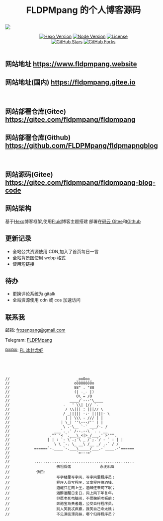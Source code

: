 <h1><p align="center">FLDPMpang 的个人博客源码</p></h1>

![](https://gitee.com/fldpmpang/fldpmpangs-graph/raw/master/img/20201119121434.png)

<p align="center">
  <a title="Hexo Version" target="_blank" href="https://hexo.io/zh-cn/"><img alt="Hexo Version" src="https://img.shields.io/badge/Hexo-5.1.1-brightgreen?style=for-the-badge"></a>
  <a title="Node Version" target="_blank" href="https://nodejs.org/zh-cn/"><img alt="Node Version" src="https://img.shields.io/badge/Node-v12.18.4-yellowgreen?style=for-the-badge"></a>
  <a title="License" target="_blank" href="https://github.com/FLDPMpang/fldpmapngblog/blob/master/LICENSE"><img alt="License" src="https://img.shields.io/github/license/FLDPMpang/fldpmapngblog?style=for-the-badge"></a>
  <br />
  <a title="GitHub Stars" target="_blank" href="https://github.com/FLDPMpang/fldpmapngblog/stargazers"><img alt="GitHub Stars" src="https://img.shields.io/github/stars/FLDPMpang/fldpmapngblog?style=social"></a>  
  <a title="GitHub Forks" target="_blank" href="https://github.com/FLDPMpang/fldpmapngblog/network/members"><img alt="GitHub Forks" src="https://img.shields.io/github/forks/FLDPMpang/fldpmapngblog?style=social"></a>  
  <br />
  <br />
  
</p>

## 网站地址 https://www.fldpmpang.website

## 网站地址(国内) https://fldpmpang.gitee.io

<br>

## 网站部署仓库(Gitee) https://gitee.com/fldpmpang/fldpmpang

## 网站部署仓库(Github) https://github.com/FLDPMpang/fldpmapngblog

<br>

## 网站源码(Gitee) https://gitee.com/fldpmpang/fldpmpang-blog-code

## 网站架构

基于[Hexo](https://hexo.io/zh-cn/)博客框架,使用[Fluid](https://github.com/fluid-dev/hexo-theme-fluid)博客主题搭建
部署在[码云 Gitee](https://fldpmpang.gitee.io)和[Github](https://fldpmpang.github.io/fldpmapngblog/)

## 更新记录

- 全站公共资源使用 CDN,加入了首页每日一言
- 全站背景图使用 webp 格式
- 使用短链接

## 待办

- 更换评论系统为 gitalk
- 全站资源使用 cdn 或 cos 加速访问

## 联系我

邮箱: [frozenpang@gmail.com](mailto:frozenpang@gmail.com)

Telegram: [FLDPMpang](https://t.me/FLDPMpang)

BiliBili: [FL 冰封龙虾](https://space.bilibili.com/288308942)

<br />
<br />

```

//                              _ooOoo_
//                             o8888888o
//                             88" . "88
//                             (| -_- |)
//                              O\ = /O
//                           ____/`---'\____
//                        .   ' \\| |// `.
//                         / \\||| : |||// \
//                        / _||||| -:- |||||- \
//                         | | \\\ - /// | |
//                       | \_| ''\---/'' | |
//                        \ .-\__ `-` ___/-. /
//                    ___`. .' /--.--\ `. . __
//                  ."" '< `.___\_<|>_/___.' >'"".
//                 | | : `- \`.;`\ _ /`;.`/ - ` : | |
//                    \ \ `-. \_ __\ /__ _/ .-` / /
//           ======`-.____`-.___\_____/___.-`____.-'======
//                              `=---='
//
//           .............................................
//                     佛祖保佑             永无BUG
//            佛曰:
//                     写字楼里写字间，写字间里程序员；
//                     程序人员写程序，又拿程序换酒钱。
//                     酒醒只在网上坐，酒醉还来网下眠；
//                     酒醉酒醒日复日，网上网下年复年。
//                     但愿老死电脑间，不愿鞠躬老板前；
//                     奔驰宝马贵者趣，公交自行程序员。
//                     别人笑我忒疯癫，我笑自己命太贱；
//                     不见满街漂亮妹，哪个归得程序员？
```
